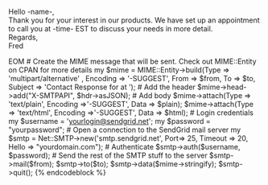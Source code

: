 Hello -name-,  
 Thank you for your interest in our products. We have set up an
appointment  
 to call you at -time- EST to discuss your needs in more detail.  
 Regards,  
 Fred  

EOM \# Create the MIME message that will be sent. Check out MIME::Entity
on CPAN for more details my \$mime = MIME::Entity-\>build(Type =\>
'multipart/alternative' , Encoding =\> '-SUGGEST', From =\> \$from, To
=\> \$to, Subject =\> 'Contact Response for <name> at <time>'); \# Add
the header \$mime-\>head-\>add("X-SMTPAPI", \$hdr-\>asJSON); \# Add body
\$mime-\>attach(Type =\> 'text/plain', Encoding =\>'-SUGGEST', Data =\>
\$plain); \$mime-\>attach(Type =\> 'text/html', Encoding =\>'-SUGGEST',
Data =\> \$html); \# Login credentials my \$username =
'yourlogin@sendgrid.net'; my \$password = "yourpassword"; \# Open a
connection to the SendGrid mail server my \$smtp =
Net::SMTP-\>new('smtp.sendgrid.net', Port=\> 25, Timeout =\> 20, Hello
=\> "yourdomain.com"); \# Authenticate \$smtp-\>auth(\$username,
\$password); \# Send the rest of the SMTP stuff to the server
\$smtp-\>mail(\$from); \$smtp-\>to(\$to);
\$smtp-\>data(\$mime-\>stringify); \$smtp-\>quit(); {% endcodeblock %}
